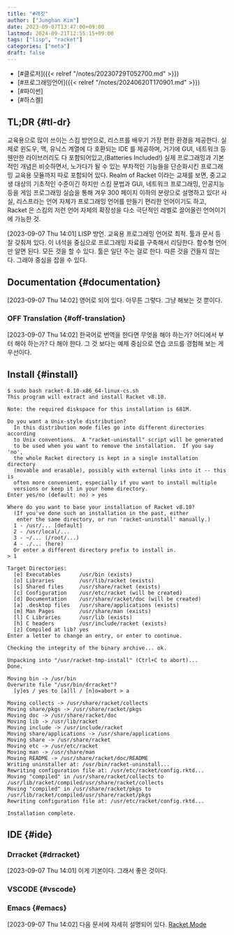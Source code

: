```yaml
---
title: "#래킷"
author: ["Junghan Kim"]
date: 2023-09-07T13:47:00+09:00
lastmod: 2024-09-21T12:55:15+09:00
tags: ["lisp", "racket"]
categories: ["meta"]
draft: false
---
```


-   [#클로저]({{< relref "/notes/20230729T052700.md" >}})
-   [#프로그래밍언어]({{< relref "/notes/20240620T170901.md" >}})
-   [#파이썬]
-   [#하스켈]


## TL;DR {#tl-dr}

교육용으로 많이 쓰이는 스킴 방언으로, 리스프를 배우기 가장 편한 환경을 제공한다. 실제로 윈도우, 맥, 유닉스 계열에 다 호환되는 IDE 를 제공하며, 거기에 GUI, 네트워크 등 웬만한 라이브러리도 다 포함되어있고,(Batteries Included!) 실제 프로그래밍과 기본적인 개념은 비슷하면서, 노가다가 될 수 있는 부차적인 기능들을 단순화시킨 프로그래밍 교육용 모듈까지 따로 포함되어 있다. Realm of Racket 이라는 교재를 보면, 중고교생 대상의 기초적인 수준이긴 하지만 스킴 문법과 GUI, 네트워크 프로그래밍, 인공지능 등을 게임 프로그래밍 실습을 통해 겨우 300 페이지 이하의 분량으로 설명하고 있다! 사실, 리스프라는 언어 자체가 프로그래밍 언어를 만들기 편리한 언어이기도 하고, Racket 은 스킴의 저런 언어 자체의 확장성을 다소 극단적인 레벨로 끌어올린 언어이기에 가능한 것.

<span class="timestamp-wrapper"><span class="timestamp">[2023-09-07 Thu 14:01] </span></span> LISP 방언. 교육용 프로그래밍 언어로 최적. 툴과 문서 등 잘 갖춰져 있다. 이 녀석을 중심으로 프로그래밍 자료를 구축해서 리딩한다. 함수형 언어만 알면 된다. 모든 것을 할 수 있다. 툴은 일단 주는 걸로 한다. 따른 것을 건들지 않는다. 그래야 중심을 잡을 수 있다.


## Documentation {#documentation}

<span class="timestamp-wrapper"><span class="timestamp">[2023-09-07 Thu 14:02]</span></span> 영어로 되어 있다. 아무튼 그렇다. 그냥 해보는 것 뿐이다.


### OFF Translation {#off-translation}

<span class="timestamp-wrapper"><span class="timestamp">[2023-09-07 Thu 14:02] </span></span> 한국어로 번역을 한다면 무엇을 해야 하는가? 어디에서 부터 해야 하는가? 다 해야 한다. 그 것 보다는 예제 중심으로 연습 코드를 경험해 보는 게 우선이다.


## Install {#install}



```text
$ sudo bash racket-8.10-x86_64-linux-cs.sh
This program will extract and install Racket v8.10.

Note: the required diskspace for this installation is 681M.

Do you want a Unix-style distribution?
  In this distribution mode files go into different directories according
  to Unix conventions.  A "racket-uninstall" script will be generated
  to be used when you want to remove the installation.  If you say 'no',
  the whole Racket directory is kept in a single installation directory
  (movable and erasable), possibly with external links into it -- this is
  often more convenient, especially if you want to install multiple
  versions or keep it in your home directory.
Enter yes/no (default: no) > yes

Where do you want to base your installation of Racket v8.10?
  (If you've done such an installation in the past, either
   enter the same directory, or run 'racket-uninstall' manually.)
  1 - /usr/... [default]
  2 - /usr/local/...
  3 - ~/... (/root/...)
  4 - ./... (here)
  Or enter a different directory prefix to install in.
> 1

Target Directories:
  [e] Executables      /usr/bin (exists)
  [o] Libraries        /usr/lib/racket (exists)
  [s] Shared files     /usr/share/racket (exists)
  [c] Configuration    /usr/etc/racket (will be created)
  [d] Documentation    /usr/share/racket/doc (will be created)
  [a] .desktop files   /usr/share/applications (exists)
  [m] Man Pages        /usr/share/man (exists)
  [l] C Libraries      /usr/lib (exists)
  [h] C headers        /usr/include/racket (exists)
  [z] Compiled at lib? yes
Enter a letter to change an entry, or enter to continue.

Checking the integrity of the binary archive... ok.

Unpacking into "/usr/racket-tmp-install" (Ctrl+C to abort)...
Done.

Moving bin -> /usr/bin
Overwrite file "/usr/bin/drracket"?
  [y]es / yes to [a]ll / [n]o=abort > a

Moving collects -> /usr/share/racket/collects
Moving share/pkgs -> /usr/share/racket/pkgs
Moving doc -> /usr/share/racket/doc
Moving lib -> /usr/lib/racket
Moving include -> /usr/include/racket
Moving share/applications -> /usr/share/applications
Moving share -> /usr/share/racket
Moving etc -> /usr/etc/racket
Moving man -> /usr/share/man
Moving README -> /usr/share/racket/doc/README
Writing uninstaller at: /usr/bin/racket-uninstall...
Rewriting configuration file at: /usr/etc/racket/config.rktd...
Moving "compiled" in /usr/share/racket/collects to /usr/lib/racket/compiled/usr/share/racket/collects
Moving "compiled" in /usr/share/racket/pkgs to /usr/lib/racket/compiled/usr/share/racket/pkgs
Rewriting configuration file at: /usr/etc/racket/config.rktd...

Installation complete.

```


## IDE {#ide}




### Drracket {#drracket}

<span class="timestamp-wrapper"><span class="timestamp">[2023-09-07 Thu 14:01]</span></span> 이게 기본이다. 그래서 좋은 것이다.


### VSCODE {#vscode}


### Emacs {#emacs}

<span class="timestamp-wrapper"><span class="timestamp">[2023-09-07 Thu 14:02]</span></span> 다음 문서에 자세히 설명되어 있다. [Racket Mode](https://racket-mode.com/#Introduction)
